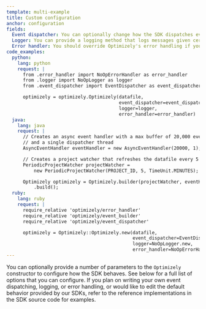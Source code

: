 ```yaml
---
template: multi-example
title: Custom configuration
anchor: configuration
fields:
  Event dispatcher: You can optionally change how the SDK dispatches events to Optimizely, by providing a function that takes a URL and decides how to send the request. You should provide your own event dispatcher if you have particular networking requirements on your servers that aren't met by our default dispatcher.
  Logger: You can provide a logging method that logs messages given certain actions that occur in the SDK. You can write your own logger if you would like to customize what messages are shown either a staging or production environment.
  Error handler: You should override Optimizely's error handling if you would like to take custom actions when exceptions are raised. If you are using the SDK in production then you will want to handle exceptions elegantly.
code_examples:
  python:
    lang: python
    request: |
      from .error_handler import NoOpErrorHandler as error_handler
      from .logger import NoOpLogger as logger
      from .event_dispatcher import EventDispatcher as event_dispatcher

      optimizely = optimizely.Optimizely(datafile,
                                         event_dispatcher=event_dispatcher,
                                         logger=logger,
                                         error_handler=error_handler)
  java:
    lang: java
    request: |
      // Creates an async event handler with a max buffer of 20,000 events
      // and a single dispatcher thread
      AsyncEventHandler eventHandler = new AsyncEventHandler(20000, 1);

      // Creates a project watcher that refreshes the datafile every 5 minutes
      PeriodicProjectWatcher projectWatcher =
          new PeriodicProjectWatcher(PROJECT_ID, 5, TimeUnit.MINUTES);

      Optimizely optimizely = Optimizely.builder(projectWatcher, eventHandler)
          .build();
  ruby:
    lang: ruby
    request: |
      require_relative 'optimizely/error_handler'
      require_relative 'optimizely/event_builder'
      require_relative 'optimizely/event_dispatcher'

      optimizely = Optimizely::Optimizely.new(datafile,
                                              event_dispatcher=EventDispatcher.new,
                                              logger=NoOpLogger.new,
                                              error_handler=NoOpErrorHandler.new)
---
```


You can optionally provide a number of parameters to the `Optimizely` constructor to configure how the SDK behaves. See below for a full list of options that you can configure. If you plan on writing your own event dispatching, logging, or error handling, or would like to edit the default behavior provided by our SDKs, refer to the reference implementations in the SDK source code for examples.
